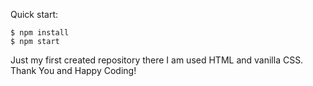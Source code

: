 
Quick start:

```
$ npm install
$ npm start
````
Just my first created repository there I am used HTML and vanilla CSS.
Thank You and Happy Coding!
